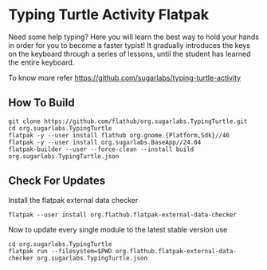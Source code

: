 # Typing Turtle Activity Flatpak

Need some help typing? Here you will learn the best way to hold your hands in order for you to become a faster typist! It gradually introduces the keys on the keyboard through a series of lessons, until the student has learned the entire keyboard.

To know more refer https://github.com/sugarlabs/typing-turtle-activity

## How To Build

```
git clone https://github.com/flathub/org.sugarlabs.TypingTurtle.git
cd org.sugarlabs.TypingTurtle
flatpak -y --user install flathub org.gnome.{Platform,Sdk}//46
flatpak -y --user install org.sugarlabs.BaseApp//24.04
flatpak-builder --user --force-clean --install build org.sugarlabs.TypingTurtle.json
```

## Check For Updates

Install the flatpak external data checker
```
flatpak --user install org.flathub.flatpak-external-data-checker
```

Now to update every single module to the latest stable version use
```
cd org.sugarlabs.TypingTurtle
flatpak run --filesystem=$PWD org.flathub.flatpak-external-data-checker org.sugarlabs.TypingTurtle.json
```
